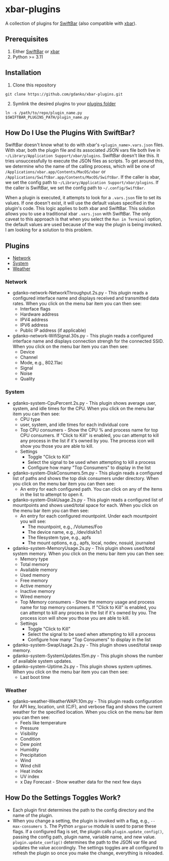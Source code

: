 # xbar-plugins
A collection of plugins for [SwiftBar](https://github.com/swiftbar/SwiftBar) (also compatible with [xbar](https://github.com/matryer/xbar)).

## Prerequisites
1. Either [SwiftBar](https://github.com/swiftbar/SwiftBar) or [xbar](https://github.com/matryer/xbar)
2. Python >= 3.11

## Installation
1. Clone this repository
```
git clone https://github.com/gdanko/xbar-plugins.git
```
2. Symlink the desired plugins to your [plugins folder](https://github.com/swiftbar/SwiftBar#plugin-folder)
```
ln -s /path/to/repo/plugin_name.py $SWIFTBAR_PLUGINS_PATH/plugin_name.py
```

## How Do I Use the Plugins With SwiftBar?
SwiftBar doesn't know what to do with xbar's `<plugin_name>.vars.json` files. With xbar, both the plugin file and its associated JSON vars file both live in `~/Library/Application Support/xbar/plugins`. SwiftBar doesn't like this. It tries unsuccessfully to execute the JSON files as scripts. To get around this, we determine who the name of the calling process, which will be one of `/Applications/xbar.app/Contents/MacOS/xbar` or `/Applications/SwiftBar.app/Contents/MacOS/SwiftBar`. If the caller is xbar, we set the config path to `~/Library/Application Support/xbar/plugins`. If the caller is SwiftBar, we set the config path to `~/.config/SwiftBar`.

When a plugin is executed, it attempts to look for a `.vars.json` file to set its values. If one doesn't exist, it will use the default values specified in the plugin's code. This logic applies to both xbar and SwiftBar. This solution allows you to use a traditional xbar `.vars.json` with SwiftBar. The only caveat to this approach is that when you select the `Run in Terminal` option, the default values are used because of the way the plugin is being invoked. I am looking for a solution to this problem.

## Plugins

* [Network](#network)
* [System](#system)
* [Weather](#weather)

### Network
* gdanko-network-NetworkThroughput.2s.py - This plugin reads a configured interface name and displays received and transmitted data rates. When you click on the menu bar item you can then see:
    * Interface flags
    * Hardware address
    * IPV4 address
    * IPV6 address
    * Public IP address (if applicable)
* gdanko-network-WifiSignal.30s.py - This plugin reads a configured interface name and displays connection strengh for the connected SSID. When you click on the menu bar item you can then see:
    * Device
    * Channel
    * Mode, e.g., 802.11ac
    * Signal
    * Noise
    * Quality

### System
* gdanko-system-CpuPercent.2s.py - This plugin shows average user, system, and idle times for the CPU. When you click on the menu bar item you can then see:
    * CPU type
    * user, system, and idle times for each individual core
    * Top CPU consumers - Show the CPU % and process name for top CPU consumers. If "Click to Kill" is enabled, you can attempt to kill any process in the list if it's owned by you. The process icon will show you those you are able to kill.
    * Settings
        * Toggle "Click to Kill"
        * Select the signal to be used when attempting to kill a process
        * Configure how many "Top Consumers" to display in the list
* gdanko-system-DiskConsumers.5m.py - This plugin reads a configured list of paths and shows the top disk consumers under directory. When you click on the menu bar item you can then see:
    * An entry for each configured path. You can click on any of the items in the list to attempt to open it.
* gdanko-system-DiskUsage.2s.py - This plugin reads a configured list of mountpoints and shows used/total space for each. When you click on the menu bar item you can then see:
    * An entry for each configured mountpoint. Under each mountpoint you will see:
        * The mountpoint, e.g., /Volumes/Foo
        * The device name, e.g., /dev/disk1s1
        * The filesystem type, e.g., apfs
        * The mount options, e.g., apfs, local, nodev, nosuid, journaled
* gdanko-system-MemoryUsage.2s.py - This plugin shows used/total system memory. When you click on the menu bar item you can then see:
    * Memory type
    * Total memory
    * Available memory
    * Used memory
    * Free memory
    * Active memory
    * Inactive memory
    * Wired memory
    * Top Memory consumers - Show the memory usage and process name for top memory consumers. If "Click to Kill" is enabled, you can attempt to kill any process in the list if it's owned by you. The process icon will show you those you are able to kill.
    * Settings
        * Toggle "Click to Kill"
        * Select the signal to be used when attempting to kill a process
        * Configure how many "Top Consumers" to display in the list
* gdanko-system-SwapUsage.2s.py - This plugin shows used/total swap memory.
* gdanko-system-SystemUpdates.15m.py - This plugin shows the number of available system updates.
* gdanko-system-Uptime.2s.py - This plugin shows system uptimes. When you click on the menu bar item you can then see:
    * Last boot time

### Weather
* gdanko-weather-WeatherWAPI.10m.py - This plugin reads configuration for API key, location, unit (C/F), and verbose flag and shows the current weather for the specified location. When you click on the menu bar item you can then see:
    * Feels like temperature
    * Pressure
    * Visibility
    * Condition
    * Dew point
    * Humidity
    * Precipitation
    * Wind
    * Wind chill
    * Heat index
    * UV index
    * x Day Forecast - Show weather data for the next few days

## How Do the Settings Toggles Work?
* Each plugin first determines the path to the config directory and the name of the plugin.
* When you change a setting, the plugin is invoked with a flag, e.g., `--max-consumers 5`. The Python `argparse` module is used to parse these flags. If a configured flag is set, the plugin calls `plugin.update_config()`, passing the config path, plugin name, variable name, and new value. `plugin.update_config()` determines the path to the JSON var file and updates the value accordingly. The settings toggles are all configured to refresh the plugin so once you make the change, everything is reloaded.


